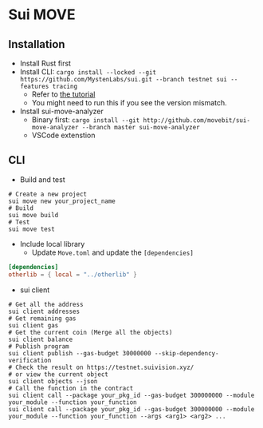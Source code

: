 # Sui MOVE

## Installation

* Install Rust first
* Install CLI: `cargo install --locked --git https://github.com/MystenLabs/sui.git --branch testnet sui --features tracing`
  * Refer to [the tutorial](https://docs.sui.io/guides/developer/getting-started/sui-install)
  * You might need to run this if you see the version mismatch.
* Install sui-move-analyzer
  * Binary first: `cargo install --git http://github.com/movebit/sui-move-analyzer --branch master sui-move-analyzer`
  * VSCode extenstion

## CLI

* Build and test

```shell
# Create a new project
sui move new your_project_name
# Build
sui move build
# Test
sui move test
```

* Include local library
  * Update `Move.toml` and update the `[dependencies]`

```toml
[dependencies]
otherlib = { local = "../otherlib" }
```

* sui client

```shell
# Get all the address
sui client addresses
# Get remaining gas
sui client gas
# Get the current coin (Merge all the objects)
sui client balance
# Publish program
sui client publish --gas-budget 30000000 --skip-dependency-verification
# Check the result on https://testnet.suivision.xyz/
# or view the current object
sui client objects --json
# Call the function in the contract
sui client call --package your_pkg_id --gas-budget 300000000 --module your_module --function your_function
sui client call --package your_pkg_id --gas-budget 300000000 --module your_module --function your_function --args <arg1> <arg2> ...
```
